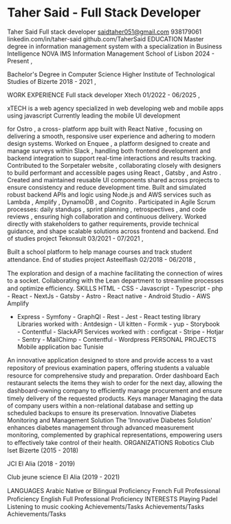 # Taher Said - Full Stack Developer

Taher Said 
Full stack developer 
saidtaher051@gmail.com 
938179061 
linkedin.com/in/taher-said 
github.com/TaherSaid 
EDUCATION 
Master degree in information management system
with a specialization in Business Intelligence 
NOVA IMS Information Management School of Lisbon 
2024 - Present
, 
 
Bachelor's Degree in Computer Science 
Higher Institute of Technological Studies of Bizerte 
2018 - 2021
, 
 
WORK EXPERIENCE 
Full stack developer 
Xtech 
01/2022 - 06/2025
, 
 
xTECH is a web agency specialized in web developing web and mobile apps using
javascript 
Currently leading the 
mobile UI development
 
for 
Ostro
 , a cross-
platform app built with 
React Native
 , focusing on delivering a smooth,
responsive user experience and adhering to modern design systems. 
Worked on 
Enquee
 , a platform designed to 
create and manage surveys
within Slack
 , handling both frontend development and backend
integration to support real-time interactions and results tracking. 
Contributed to the 
Sorpetaler website
, collaborating closely with
designers to build performant and accessible pages using 
React
, 
Gatsby
,
and 
Astro
. 
Created and maintained 
reusable UI components
 shared across projects
to ensure consistency and reduce development time. 
Built and simulated robust 
backend APIs and logic
 using 
Node.js
 and
AWS services
 such as 
Lambda
, 
Amplify
, 
DynamoDB
, and 
Cognito
. 
Participated in Agile Scrum processes: 
daily standups
, 
sprint planning
,
retrospectives
, and 
code reviews
, ensuring high collaboration and
continuous delivery. 
Worked directly with stakeholders to gather requirements, provide
technical guidance, and shape scalable solutions across frontend and
backend. 
End of studies project 
Tekonsult 
03/2021 - 07/2021
, 
 
Built a school platform to help manage courses and track student
attendance. 
End of studies project 
Asteelﬂash 
02/2018 - 06/2018
, 
 
The exploration and design of a machine facilitating the connection of
wires to a socket. 
Collaborating with the Lean department to streamline processes and
optimize eﬃciency. 
SKILLS 
HTML - CSS - Javascript - Typescript - php - React - NextJs -
Gatsby - Astro - React native - Android Studio - AWS Amplify
- Express - Symfony - GraphQl - Rest - Jest - React testing
library 
Libraries worked with : Antdesign - UI kitten - Formik - yup -
Storybook - Contentful - SlackAPI 
Services worked with : conﬁgcat - Stripe - Hotjar - Sentry -
MailChimp - 
Contentful - Wordpress 
PERSONAL PROJECTS 
Mobile application bac Tunisie
 
 
An innovative application designed to store and provide access to a
vast repository of previous examination papers, oﬀering students a
valuable resource for comprehensive study and preparation. 
Order dashboard 
Each restaurant selects the items they wish to order for the next day,
allowing the dashboard-owning company to eﬃciently manage
procurement and ensure timely delivery of the requested products. 
Keys manager 
Managing the data of company users within a non-relational database
and setting up scheduled backups to ensure its preservation. 
Innovative Diabetes Monitoring and Management Solution
The 'Innovative Diabetes Solution' enhances diabetes management
through advanced measurement monitoring, complemented by
graphical representations, empowering users to eﬀectively take
control of their health. 
ORGANIZATIONS 
Robotics Club Iset Bizerte
 (2015 - 2018)
 
JCI El Alia
 (2018 - 2019)
 
Club jeune science El Alia
 (2019 - 2021)
 
LANGUAGES 
Arabic 
Native or Bilingual Proﬁciency 
French 
Full Professional Proﬁciency 
English 
Full Professional Proﬁciency 
INTERESTS 
Playing Padel 
Listening to music 
cooking 
Achievements/Tasks 
Achievements/Tasks 
Achievements/Tasks 

